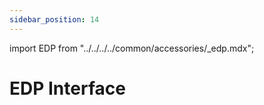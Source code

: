 ```yaml
---
sidebar_position: 14
---
```


import EDP from "../../../../common/accessories/\_edp.mdx";

# EDP Interface

<EDP  edp_overlay_name="Enable Sharp LQ133T1JW01 eDP Display" edp_img="/img/cm3i/cm3i-io-edp-display.webp" product="Radxa CM3I IO Board" rsetup_url="../../radxa-os/rsetup" />
